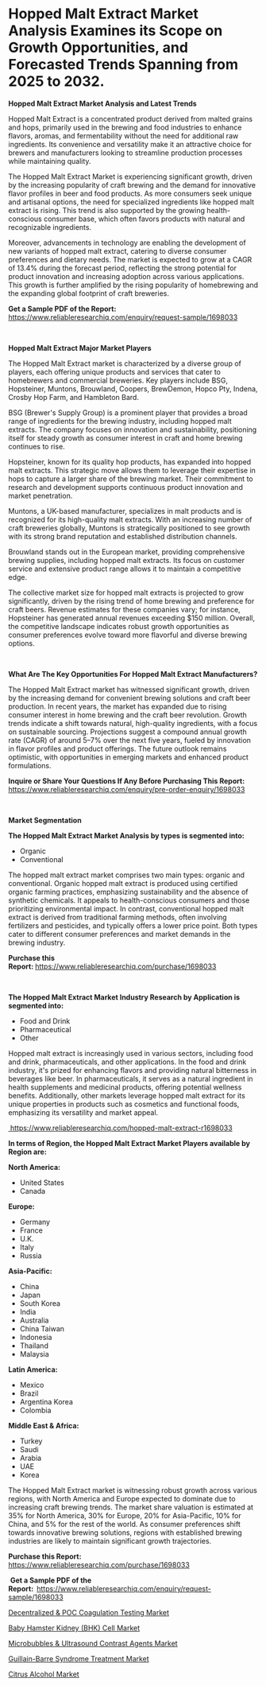 <p><h1>Hopped Malt Extract Market Analysis Examines its Scope on Growth Opportunities, and Forecasted Trends Spanning from 2025 to 2032.</h1></p><p><strong>Hopped Malt Extract Market Analysis and Latest Trends</strong></p>
<p><p>Hopped Malt Extract is a concentrated product derived from malted grains and hops, primarily used in the brewing and food industries to enhance flavors, aromas, and fermentability without the need for additional raw ingredients. Its convenience and versatility make it an attractive choice for brewers and manufacturers looking to streamline production processes while maintaining quality.</p><p>The Hopped Malt Extract Market is experiencing significant growth, driven by the increasing popularity of craft brewing and the demand for innovative flavor profiles in beer and food products. As more consumers seek unique and artisanal options, the need for specialized ingredients like hopped malt extract is rising. This trend is also supported by the growing health-conscious consumer base, which often favors products with natural and recognizable ingredients.</p><p>Moreover, advancements in technology are enabling the development of new variants of hopped malt extract, catering to diverse consumer preferences and dietary needs. The market is expected to grow at a CAGR of 13.4% during the forecast period, reflecting the strong potential for product innovation and increasing adoption across various applications. This growth is further amplified by the rising popularity of homebrewing and the expanding global footprint of craft breweries.</p></p>
<p><strong>Get a Sample PDF of the Report:&nbsp;</strong> <a href="https://www.reliableresearchiq.com/enquiry/request-sample/1698033?utm_campaign=3071&utm_medium=2&utm_source=Github&utm_content=ia&utm_term=07042025&utm_id=hopped-malt-extract">https://www.reliableresearchiq.com/enquiry/request-sample/1698033</a></p>
<p>&nbsp;</p>
<p><strong>Hopped Malt Extract Major Market Players</strong></p>
<p><p>The Hopped Malt Extract market is characterized by a diverse group of players, each offering unique products and services that cater to homebrewers and commercial breweries. Key players include BSG, Hopsteiner, Muntons, Brouwland, Coopers, BrewDemon, Hopco Pty, Indena, Crosby Hop Farm, and Hambleton Bard.</p><p>BSG (Brewer's Supply Group) is a prominent player that provides a broad range of ingredients for the brewing industry, including hopped malt extracts. The company focuses on innovation and sustainability, positioning itself for steady growth as consumer interest in craft and home brewing continues to rise.</p><p>Hopsteiner, known for its quality hop products, has expanded into hopped malt extracts. This strategic move allows them to leverage their expertise in hops to capture a larger share of the brewing market. Their commitment to research and development supports continuous product innovation and market penetration.</p><p>Muntons, a UK-based manufacturer, specializes in malt products and is recognized for its high-quality malt extracts. With an increasing number of craft breweries globally, Muntons is strategically positioned to see growth with its strong brand reputation and established distribution channels.</p><p>Brouwland stands out in the European market, providing comprehensive brewing supplies, including hopped malt extracts. Its focus on customer service and extensive product range allows it to maintain a competitive edge.</p><p>The collective market size for hopped malt extracts is projected to grow significantly, driven by the rising trend of home brewing and preference for craft beers. Revenue estimates for these companies vary; for instance, Hopsteiner has generated annual revenues exceeding $150 million. Overall, the competitive landscape indicates robust growth opportunities as consumer preferences evolve toward more flavorful and diverse brewing options.</p></p>
<p>&nbsp;</p>
<p><strong>What Are The Key Opportunities For Hopped Malt Extract Manufacturers?</strong></p>
<p><p>The Hopped Malt Extract market has witnessed significant growth, driven by the increasing demand for convenient brewing solutions and craft beer production. In recent years, the market has expanded due to rising consumer interest in home brewing and the craft beer revolution. Growth trends indicate a shift towards natural, high-quality ingredients, with a focus on sustainable sourcing. Projections suggest a compound annual growth rate (CAGR) of around 5–7% over the next five years, fueled by innovation in flavor profiles and product offerings. The future outlook remains optimistic, with opportunities in emerging markets and enhanced product formulations.</p></p>
<p><strong>Inquire or Share Your Questions If Any Before Purchasing This Report:</strong> <a href="https://www.reliableresearchiq.com/enquiry/pre-order-enquiry/1698033?utm_campaign=3071&utm_medium=2&utm_source=Github&utm_content=ia&utm_term=07042025&utm_id=hopped-malt-extract">https://www.reliableresearchiq.com/enquiry/pre-order-enquiry/1698033</a></p>
<p>&nbsp;</p>
<p><strong>Market Segmentation</strong></p>
<p><strong>The Hopped Malt Extract Market Analysis by types is segmented into:</strong></p>
<p><ul><li>Organic</li><li>Conventional</li></ul></p>
<p><p>The hopped malt extract market comprises two main types: organic and conventional. Organic hopped malt extract is produced using certified organic farming practices, emphasizing sustainability and the absence of synthetic chemicals. It appeals to health-conscious consumers and those prioritizing environmental impact. In contrast, conventional hopped malt extract is derived from traditional farming methods, often involving fertilizers and pesticides, and typically offers a lower price point. Both types cater to different consumer preferences and market demands in the brewing industry.</p></p>
<p><strong>Purchase this Report:&nbsp;</strong><a href="https://www.reliableresearchiq.com/purchase/1698033?utm_campaign=3071&utm_medium=2&utm_source=Github&utm_content=ia&utm_term=07042025&utm_id=hopped-malt-extract">https://www.reliableresearchiq.com/purchase/1698033</a></p>
<p>&nbsp;</p>
<p><strong>The Hopped Malt Extract Market Industry Research by Application is segmented into:</strong></p>
<p><ul><li>Food and Drink</li><li>Pharmaceutical</li><li>Other</li></ul></p>
<p><p>Hopped malt extract is increasingly used in various sectors, including food and drink, pharmaceuticals, and other applications. In the food and drink industry, it's prized for enhancing flavors and providing natural bitterness in beverages like beer. In pharmaceuticals, it serves as a natural ingredient in health supplements and medicinal products, offering potential wellness benefits. Additionally, other markets leverage hopped malt extract for its unique properties in products such as cosmetics and functional foods, emphasizing its versatility and market appeal.</p></p>
<p><a href="https://www.reliableresearchiq.com/hopped-malt-extract-r1698033?utm_campaign=3071&utm_medium=2&utm_source=Github&utm_content=ia&utm_term=07042025&utm_id=hopped-malt-extract">&nbsp;https://www.reliableresearchiq.com/hopped-malt-extract-r1698033</a></p>
<p><strong>In terms of Region, the Hopped Malt Extract Market Players available by Region are:</strong></p>
<p>
    <p> <strong> North America: </strong>
        <ul>
            <li>United States</li>
            <li>Canada</li>
        </ul>
        </p> 
    <p> <strong> Europe: </strong>
        <ul>
            <li>Germany</li>
            <li>France</li>
            <li>U.K.</li>
            <li>Italy</li>
            <li>Russia</li>
        </ul>
        </p> 
    <p> <strong> Asia-Pacific: </strong>
        <ul>
            <li>China</li>
            <li>Japan</li>
            <li>South Korea</li>
            <li>India</li>
            <li>Australia</li>
            <li>China Taiwan</li>
            <li>Indonesia</li>
            <li>Thailand</li>
            <li>Malaysia</li>
        </ul>
        </p> 
    <p> <strong> Latin America: </strong>
        <ul>
            <li>Mexico</li>
            <li>Brazil</li>
            <li>Argentina Korea</li>
            <li>Colombia</li>
        </ul>
        </p> 
    <p> <strong> Middle East & Africa: </strong>
        <ul>
            <li>Turkey</li>
            <li>Saudi</li>
            <li>Arabia</li>
            <li>UAE</li>
            <li>Korea</li>
        </ul>
    </p>
    </p>
<p><p>The Hopped Malt Extract market is witnessing robust growth across various regions, with North America and Europe expected to dominate due to increasing craft brewing trends. The market share valuation is estimated at 35% for North America, 30% for Europe, 20% for Asia-Pacific, 10% for China, and 5% for the rest of the world. As consumer preferences shift towards innovative brewing solutions, regions with established brewing industries are likely to maintain significant growth trajectories.</p></p>
<p><strong>Purchase this Report: </strong><a href="https://www.reliableresearchiq.com/purchase/1698033?utm_campaign=3071&utm_medium=2&utm_source=Github&utm_content=ia&utm_term=07042025&utm_id=hopped-malt-extract">https://www.reliableresearchiq.com/purchase/1698033</a></p>
<p>&nbsp;<strong>Get a Sample PDF of the Report:&nbsp;&nbsp;</strong><a href="https://www.reliableresearchiq.com/enquiry/request-sample/1698033?utm_campaign=3071&utm_medium=2&utm_source=Github&utm_content=ia&utm_term=07042025&utm_id=hopped-malt-extract">https://www.reliableresearchiq.com/enquiry/request-sample/1698033</a></p>
<p><strong></strong></p>
<p><p><a href="https://www.linkedin.com/pulse/evaluating-profitability-decentralized-poc-coagulation-dcczf?utm_campaign=3071&utm_medium=2&utm_source=Github&utm_content=ia&utm_term=07042025&utm_id=hopped-malt-extract">Decentralized & POC Coagulation Testing Market</a></p><p><a href="https://www.linkedin.com/pulse/baby-hamster-kidney-bhk-cell-market-evolution-global-trends-3fixf?utm_campaign=3071&utm_medium=2&utm_source=Github&utm_content=ia&utm_term=07042025&utm_id=hopped-malt-extract">Baby Hamster Kidney (BHK) Cell Market</a></p><p><a href="https://www.linkedin.com/pulse/whats-powering-microbubbles-ultrasound-contrast-agents-market-oswwf?utm_campaign=3071&utm_medium=2&utm_source=Github&utm_content=ia&utm_term=07042025&utm_id=hopped-malt-extract">Microbubbles & Ultrasound Contrast Agents Market</a></p><p><a href="https://www.linkedin.com/pulse/global-study-guillain-barre-syndrome-treatment-market-2f0zf?utm_campaign=3071&utm_medium=2&utm_source=Github&utm_content=ia&utm_term=07042025&utm_id=hopped-malt-extract">Guillain-Barre Syndrome Treatment Market</a></p><p><a href="https://github.com/rrosasdaunas/Market-Research-Report-List-1/blob/main/citrus-alcohol-market.md?utm_campaign=3071&utm_medium=2&utm_source=Github&utm_content=ia&utm_term=07042025&utm_id=hopped-malt-extract">Citrus Alcohol Market</a></p></p>